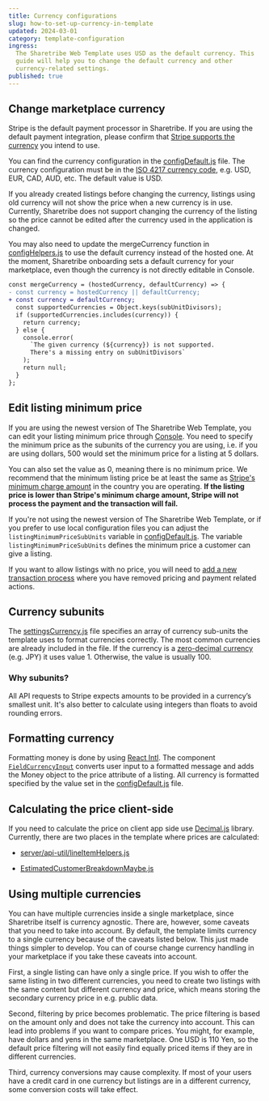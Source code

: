 ```yaml
---
title: Currency configurations
slug: how-to-set-up-currency-in-template
updated: 2024-03-01
category: template-configuration
ingress:
  The Sharetribe Web Template uses USD as the default currency. This
  guide will help you to change the default currency and other
  currency-related settings.
published: true
---
```


## Change marketplace currency

Stripe is the default payment processor in Sharetribe. If you are using
the default payment integration, please confirm that
[Stripe supports the currency](https://stripe.com/docs/currencies) you
intend to use.

You can find the currency configuration in the
[configDefault.js](https://github.com/sharetribe/web-template/blob/main/src/config/configDefault.js#L20)
file. The currency configuration must be in the
[ISO 4217 currency code](https://en.wikipedia.org/wiki/ISO_4217#List_of_ISO_4217_currency_codes),
e.g. USD, EUR, CAD, AUD, etc. The default value is USD.

<info>

If you already created listings before changing the currency, listings
using old currency will not show the price when a new currency is in
use. Currently, Sharetribe does not support changing the currency of the
listing so the price cannot be edited after the currency used in the
application is changed.

</info>

You may also need to update the mergeCurrency function in
[configHelpers.js](https://github.com/sharetribe/web-template/blob/main/src/util/configHelpers.js#L51-L63)
to use the default currency instead of the hosted one. At the moment,
Sharetribe onboarding sets a default currency for your marketplace, even
though the currency is not directly editable in Console.

```diff
const mergeCurrency = (hostedCurrency, defaultCurrency) => {
- const currency = hostedCurrency || defaultCurrency;
+ const currency = defaultCurrency;
  const supportedCurrencies = Object.keys(subUnitDivisors);
  if (supportedCurrencies.includes(currency)) {
    return currency;
  } else {
    console.error(
      `The given currency (${currency}) is not supported.
      There's a missing entry on subUnitDivisors`
    );
    return null;
  }
};

```

## Edit listing minimum price

If you are using the newest version of The Sharetribe Web Template, you
can edit your listing minimum price through
[Console](https://console.sharetribe.com/a/transactions/minimum-transaction-size).
You need to specify the minimum price as the subunits of the currency
you are using, i.e. if you are using dollars, 500 would set the minimum
price for a listing at 5 dollars.

You can also set the value as 0, meaning there is no minimum price. We
recommend that the minimum listing price be at least the same as
[Stripe's minimum charge amount](https://stripe.com/docs/currencies#minimum-and-maximum-charge-amounts)
in the country you are operating. **If the listing price is lower than
Stripe's minimum charge amount, Stripe will not process the payment and
the transaction will fail.**

If you're not using the newest version of The Sharetribe Web Template,
or if you prefer to use local configuration files you can adjust the
`listingMinimumPriceSubUnits` variable in
[configDefault.js](https://github.com/sharetribe/web-template/blob/main/src/config/configDefault.js#L25).
The variable `listingMinimumPriceSubUnits` defines the minimum price a
customer can give a listing.

If you want to allow listings with no price, you will need to
[add a new transaction process](/how-to/change-transaction-process-in-template/)
where you have removed pricing and payment related actions.

## Currency subunits

The
[settingsCurrency.js](https://github.com/sharetribe/web-template/blob/main/src/config/settingsCurrency.js)
file specifies an array of currency sub-units the template uses to
format currencies correctly. The most common currencies are already
included in the file. If the currency is a
[zero-decimal currency](https://stripe.com/docs/currencies#zero-decimal)
(e.g. JPY) it uses value 1. Otherwise, the value is usually 100.

### Why subunits?

All API requests to Stripe expects amounts to be provided in a
currency’s smallest unit. It's also better to calculate using integers
than floats to avoid rounding errors.

## Formatting currency

Formatting money is done by using
[React Intl](https://github.com/yahoo/react-intl). The component
[`FieldCurrencyInput`](https://github.com/sharetribe/web-template/blob/main/src/components/FieldCurrencyInput/FieldCurrencyInput.js)
converts user input to a formatted message and adds the Money object to
the price attribute of a listing. All currency is formatted specified by
the value set in the
[configDefault.js](https://github.com/sharetribe/web-template/blob/main/src/config/configDefault.js#L20)
file.

## Calculating the price client-side

If you need to calculate the price on client app side use
[Decimal.js](https://github.com/MikeMcl/decimal.js/) library. Currently,
there are two places in the template where prices are calculated:

- [server/api-util/lineItemHelpers.js](https://github.com/sharetribe/web-template/blob/master/server/api-util/lineItemHelpers.js)

- [EstimatedCustomerBreakdownMaybe.js](https://github.com/sharetribe/web-template/blob/master/src/components/OrderPanel/EstimatedCustomerBreakdownMaybe.js)

## Using multiple currencies

You can have multiple currencies inside a single marketplace, since
Sharetribe itself is currency agnostic. There are, however, some caveats
that you need to take into account. By default, the template limits
currency to a single currency because of the caveats listed below. This
just made things simpler to develop. You can of course change currency
handling in your marketplace if you take these caveats into account.

First, a single listing can have only a single price. If you wish to
offer the same listing in two different currencies, you need to create
two listings with the same content but different currency and price,
which means storing the secondary currency price in e.g. public data.

Second, filtering by price becomes problematic. The price filtering is
based on the amount only and does not take the currency into account.
This can lead into problems if you want to compare prices. You might,
for example, have dollars and yens in the same marketplace. One USD is
110 Yen, so the default price filtering will not easily find equally
priced items if they are in different currencies.

Third, currency conversions may cause complexity. If most of your users
have a credit card in one currency but listings are in a different
currency, some conversion costs will take effect.
